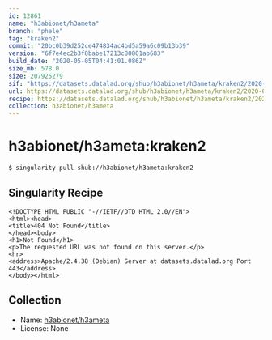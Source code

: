 ```yaml
---
id: 12861
name: "h3abionet/h3ameta"
branch: "phele"
tag: "kraken2"
commit: "20bc0b39d252ce474834ac4bd5a59a6c09b13b39"
version: "6f7e4ec2b3f8babe17213c80801ab683"
build_date: "2020-05-05T04:41:01.086Z"
size_mb: 578.0
size: 207925279
sif: "https://datasets.datalad.org/shub/h3abionet/h3ameta/kraken2/2020-05-05-20bc0b39-6f7e4ec2/6f7e4ec2b3f8babe17213c80801ab683.sif"
url: https://datasets.datalad.org/shub/h3abionet/h3ameta/kraken2/2020-05-05-20bc0b39-6f7e4ec2/
recipe: https://datasets.datalad.org/shub/h3abionet/h3ameta/kraken2/2020-05-05-20bc0b39-6f7e4ec2/Singularity
collection: h3abionet/h3ameta
---
```


# h3abionet/h3ameta:kraken2

```bash
$ singularity pull shub://h3abionet/h3ameta:kraken2
```

## Singularity Recipe

```singularity
<!DOCTYPE HTML PUBLIC "-//IETF//DTD HTML 2.0//EN">
<html><head>
<title>404 Not Found</title>
</head><body>
<h1>Not Found</h1>
<p>The requested URL was not found on this server.</p>
<hr>
<address>Apache/2.4.38 (Debian) Server at datasets.datalad.org Port 443</address>
</body></html>
```

## Collection

 - Name: [h3abionet/h3ameta](https://github.com/h3abionet/h3ameta)
 - License: None


